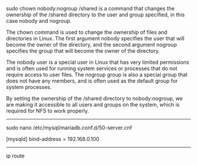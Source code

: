 sudo chown nobody:nogroup /shared is a command that changes the ownership of the /shared directory to the user and group specified, in this case nobody and nogroup.

The chown command is used to change the ownership of files and directories in Linux. The first argument nobody specifies the user that will become the owner of the directory, and the second argument nogroup specifies the group that will become the owner of the directory.

The nobody user is a special user in Linux that has very limited permissions and is often used for running system services or processes that do not require access to user files. The nogroup group is also a special group that does not have any members, and is often used as the default group for system processes.

By setting the ownership of the /shared directory to nobody:nogroup, we are making it accessible to all users and groups on the system, which is required for NFS to work properly.

---

sudo nano /etc/mysql/mariadb.conf.d/50-server.cnf

[mysqld]
bind-address = 192.168.0.100

---

ip route
